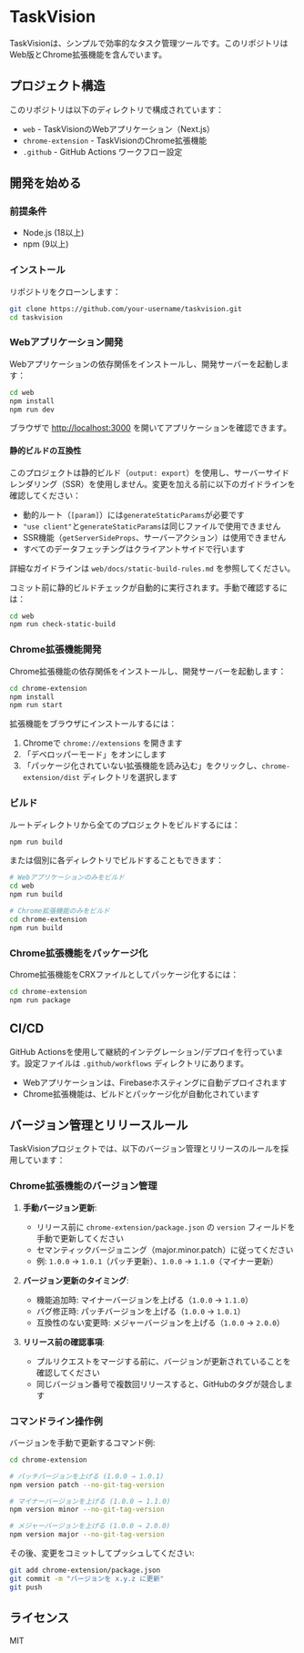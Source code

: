 # TaskVision

TaskVisionは、シンプルで効率的なタスク管理ツールです。このリポジトリはWeb版とChrome拡張機能を含んでいます。

## プロジェクト構造

このリポジトリは以下のディレクトリで構成されています：

- `web` - TaskVisionのWebアプリケーション（Next.js）
- `chrome-extension` - TaskVisionのChrome拡張機能
- `.github` - GitHub Actions ワークフロー設定

## 開発を始める

### 前提条件

- Node.js (18以上)
- npm (9以上)

### インストール

リポジトリをクローンします：

```bash
git clone https://github.com/your-username/taskvision.git
cd taskvision
```

### Webアプリケーション開発

Webアプリケーションの依存関係をインストールし、開発サーバーを起動します：

```bash
cd web
npm install
npm run dev
```

ブラウザで [http://localhost:3000](http://localhost:3000) を開いてアプリケーションを確認できます。

#### 静的ビルドの互換性

このプロジェクトは静的ビルド（`output: export`）を使用し、サーバーサイドレンダリング（SSR）を使用しません。変更を加える前に以下のガイドラインを確認してください：

- 動的ルート（`[param]`）には`generateStaticParams`が必要です
- `"use client"`と`generateStaticParams`は同じファイルで使用できません
- SSR機能（`getServerSideProps`、サーバーアクション）は使用できません
- すべてのデータフェッチングはクライアントサイドで行います

詳細なガイドラインは `web/docs/static-build-rules.md` を参照してください。

コミット前に静的ビルドチェックが自動的に実行されます。手動で確認するには：

```bash
cd web
npm run check-static-build
```

### Chrome拡張機能開発

Chrome拡張機能の依存関係をインストールし、開発サーバーを起動します：

```bash
cd chrome-extension
npm install
npm run start
```

拡張機能をブラウザにインストールするには：

1. Chromeで `chrome://extensions` を開きます
2. 「デベロッパーモード」をオンにします
3. 「パッケージ化されていない拡張機能を読み込む」をクリックし、`chrome-extension/dist` ディレクトリを選択します

### ビルド

ルートディレクトリから全てのプロジェクトをビルドするには：

```bash
npm run build
```

または個別に各ディレクトリでビルドすることもできます：

```bash
# Webアプリケーションのみをビルド
cd web
npm run build

# Chrome拡張機能のみをビルド
cd chrome-extension
npm run build
```

### Chrome拡張機能をパッケージ化

Chrome拡張機能をCRXファイルとしてパッケージ化するには：

```bash
cd chrome-extension
npm run package
```

## CI/CD

GitHub Actionsを使用して継続的インテグレーション/デプロイを行っています。設定ファイルは `.github/workflows` ディレクトリにあります。

- Webアプリケーションは、Firebaseホスティングに自動デプロイされます
- Chrome拡張機能は、ビルドとパッケージ化が自動化されています

## バージョン管理とリリースルール

TaskVisionプロジェクトでは、以下のバージョン管理とリリースのルールを採用しています：

### Chrome拡張機能のバージョン管理

1. **手動バージョン更新**: 
   - リリース前に `chrome-extension/package.json` の `version` フィールドを手動で更新してください
   - セマンティックバージョニング（major.minor.patch）に従ってください
   - 例: `1.0.0` → `1.0.1`（パッチ更新）、`1.0.0` → `1.1.0`（マイナー更新）

2. **バージョン更新のタイミング**:
   - 機能追加時: マイナーバージョンを上げる（`1.0.0` → `1.1.0`）
   - バグ修正時: パッチバージョンを上げる（`1.0.0` → `1.0.1`）
   - 互換性のない変更時: メジャーバージョンを上げる（`1.0.0` → `2.0.0`）

3. **リリース前の確認事項**:
   - プルリクエストをマージする前に、バージョンが更新されていることを確認してください
   - 同じバージョン番号で複数回リリースすると、GitHubのタグが競合します

### コマンドライン操作例

バージョンを手動で更新するコマンド例:

```bash
cd chrome-extension

# パッチバージョンを上げる (1.0.0 → 1.0.1)
npm version patch --no-git-tag-version

# マイナーバージョンを上げる (1.0.0 → 1.1.0) 
npm version minor --no-git-tag-version

# メジャーバージョンを上げる (1.0.0 → 2.0.0)
npm version major --no-git-tag-version
```

その後、変更をコミットしてプッシュしてください:

```bash
git add chrome-extension/package.json
git commit -m "バージョンを x.y.z に更新"
git push
```

## ライセンス

MIT